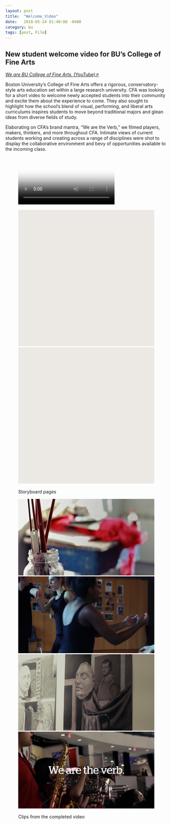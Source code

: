 ```yaml
---
layout: post
title:  "Welcome_Video"
date:   2018-05-24 01:40:00 -0400
category: bu
tags: [post, Film]
---
```

<div class="post-info">
  <div class="headline">
    <h2>New student welcome video for <abbr>BU’s</abbr> College of Fine Arts</h2>
    <a href="https://www.youtube.com/watch?v=BL_dFAUSwwI"><span><em>We are <abbr>BU</abbr> College of Fine Arts.</em> (YouTube)↗</span></a>
  </div>
  <div class="post-intro">
    <p>Boston University’s College of Fine Arts offers a rigorous, conservatory-style arts education set within a large research university. <abbr>CFA</abbr> was looking for a short video to welcome newly accepted students into their community and excite them about the experience to come. They also sought to highlight how the school’s blend of visual, performing, and liberal arts curriculums inspires students to move beyond traditional majors and glean ideas from diverse fields of study.</p>
    <p>Elaborating on <abbr>CFA’s</abbr> brand mantra, “We are the Verb,” we filmed players, makers, thinkers, and more throughout <abbr>CFA</abbr>. Intimate views of current students working and creating across a range of disciplines were shot to display the collaborative environment and bevy of opportunities available to the incoming class.</p>
  </div>
</div>
<figure>
  <video controls preload="auto" poster="/assets/media/bu/cfa-welcome_poster.jpg">
    <source src="/assets/media/bu/cfa-welcome.webm" type="video/webm">
    <source src="/assets/media/bu/cfa-welcome.mp4" type="video/mp4">
    Your browser does not support the HTML video player. Please update your browser.
  </video>
</figure>
<figure class="img-grid fourths">
  <img class="full lazy shadow" src="/assets/media/bu/cfa-welcome_storyboard-placeholder.svg" data-src="/assets/media/bu/cfa-welcome_storyboard-p2.png">
  <img class="full lazy shadow" src="/assets/media/bu/cfa-welcome_storyboard-placeholder.svg" data-src="/assets/media/bu/cfa-welcome_storyboard-p5.png">
  <figcaption><p>Storyboard pages</p></figcaption>
</figure>
<figure class="img-grid fourths">
  <img class="one-half lazy" src="/assets/media/bu/cfa-welcome_clip-1_poster.jpg" data-src="/assets/media/bu/cfa-welcome_clip-1.gif">
  <img class="one-half lazy" src="/assets/media/bu/cfa-welcome_clip-2_poster.jpg" data-src="/assets/media/bu/cfa-welcome_clip-2.gif">
  <img class="one-half lazy" src="/assets/media/bu/cfa-welcome_clip-3_poster.jpg" data-src="/assets/media/bu/cfa-welcome_clip-3.gif">
  <img class="one-half lazy" src="/assets/media/bu/cfa-welcome_clip-4_poster.jpg" data-src="/assets/media/bu/cfa-welcome_clip-4.gif">
  <figcaption><p>Clips from the completed video</p></figcaption>
</figure>
